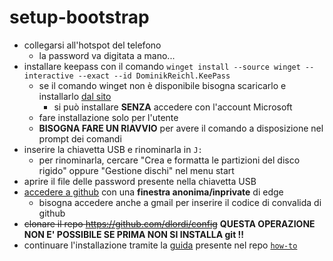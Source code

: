 # setup-bootstrap

- collegarsi all'hotspot del telefono
  - la password va digitata a mano...
- installare keepass con il comando `winget install --source winget --interactive --exact --id DominikReichl.KeePass`
  - se il comando winget non è disponibile bisogna scaricarlo e installarlo [dal sito](https://keepass.info/)
    - si può installare **SENZA** accedere con l'account Microsoft
  - fare installazione solo per l'utente
  - **BISOGNA FARE UN RIAVVIO** per avere il comando a disposizione nel prompt dei comandi
- inserire la chiavetta USB e rinominarla in `J:`
  - per rinominarla, cercare "Crea e formatta le partizioni del disco rigido" oppure "Gestione dischi" nel menu start
- aprire il file delle password presente nella chiavetta USB
- [accedere a github](https://github.com/login?return_to=https%3A%2F%2Fgithub.com%2Fdlordi) con una **finestra anonima/inprivate** di edge
  - bisogna accedere anche a gmail per inserire il codice di convalida di github
- ~~clonare il repo https://github.com/dlordi/config~~ **QUESTA OPERAZIONE NON E' POSSIBILE SE PRIMA NON SI INSTALLA git !!**
- continuare l'installazione tramite la [guida](https://github.com/dlordi/how-to/blob/main/win-setup/README.md) presente nel repo [`how-to`](https://github.com/dlordi/how-to)
